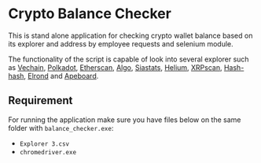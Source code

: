 # Crypto Balance Checker

This is stand alone application for checking crypto wallet balance based on its explorer and address by employee requests and selenium module.

The functionality of the script is capable of look into several explorer such as [Vechain](https://explore.vechain.org/), [Polkadot](https://polkadot.subscan.io/), [Etherscan](https://ww7.etherscan.io/), [Algo](https://algoexplorer.io/), [Siastats](https://siastats.info/), [Helium](https://explorer.helium.com/), [XRPscan](https://xrpscan.com/), [Hash-hash](https://hash-hash.info/), [Elrond](https://explorer.elrond.com/) and [Apeboard](https://apeboard.finance/dashboard).

## Requirement

For running the application make sure you have files below on the same folder with `balance_checker.exe`:
* `Explorer 3.csv`
* `chromedriver.exe`